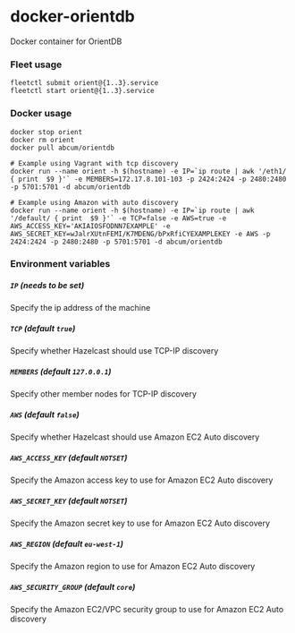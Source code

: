 # docker-orientdb

Docker container for OrientDB

### Fleet usage

```shell
fleetctl submit orient@{1..3}.service
fleetctl start orient@{1..3}.service
```

### Docker usage

```shell
docker stop orient
docker rm orient
docker pull abcum/orientdb

# Example using Vagrant with tcp discovery
docker run --name orient -h $(hostname) -e IP=`ip route | awk '/eth1/ { print  $9 }'` -e MEMBERS=172.17.8.101-103 -p 2424:2424 -p 2480:2480 -p 5701:5701 -d abcum/orientdb

# Example using Amazon with auto discovery
docker run --name orient -h $(hostname) -e IP=`ip route | awk '/default/ { print  $9 }'` -e TCP=false -e AWS=true -e AWS_ACCESS_KEY='AKIAIOSFODNN7EXAMPLE' -e AWS_SECRET_KEY=wJalrXUtnFEMI/K7MDENG/bPxRfiCYEXAMPLEKEY -e AWS -p 2424:2424 -p 2480:2480 -p 5701:5701 -d abcum/orientdb
```

### Environment variables

##### `IP` (needs to be set)
Specify the ip address of the machine

##### `TCP` (default `true`)
Specify whether Hazelcast should use TCP-IP discovery

##### `MEMBERS` (default `127.0.0.1`)
Specify other member nodes for TCP-IP discovery

##### `AWS` (default `false`)
Specify whether Hazelcast should use Amazon EC2 Auto discovery

##### `AWS_ACCESS_KEY` (default `NOTSET`)
Specify the Amazon access key to use for Amazon EC2 Auto discovery

##### `AWS_SECRET_KEY` (default `NOTSET`)
Specify the Amazon secret key to use for Amazon EC2 Auto discovery

##### `AWS_REGION` (default `eu-west-1`)
Specify the Amazon region to use for Amazon EC2 Auto discovery

##### `AWS_SECURITY_GROUP` (default `core`)
Specify the Amazon EC2/VPC security group to use for Amazon EC2 Auto discovery
